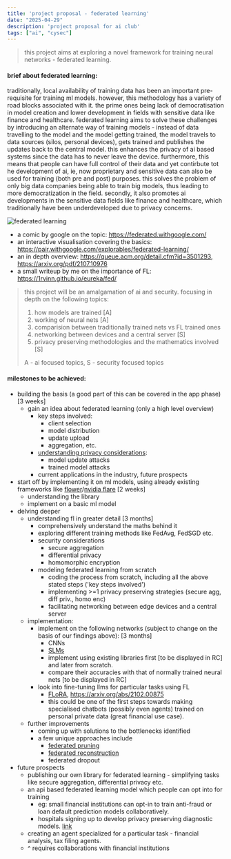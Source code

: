 ```yaml
---
title: 'project proposal - federated learning'
date: "2025-04-29"
description: 'project proposal for ai club'
tags: ["ai", "cysec"]
---
```


> this project aims at exploring a novel framework for training neural networks - federated learning.

#### brief about federated learning:
traditionally, local availability of training data has been an important pre-requisite for training ml models. however, this methodology has a variety of road blocks associated with it. the prime ones being lack of democratisation in model creation and lower development in fields with sensitive data like finance and healthcare. federated learning aims to solve these challenges by introducing an alternate way of training models - instead of data travelling to the model and the model getting trained, the model travels to data sources (silos, personal devices), gets trained and publishes the updates back to the central model.
this enhances the privacy of ai based systems since the data has to never leave the device. furthermore, this means that people can have full control of their data and yet contirbute tot he development of ai, ie, now proprietary and sensitive data can also be used for training (both pre and post) purposes. this solves the problem of only big data companies being able to train big models, thus leading to more democratization in the field. secondly, it also promotes ai developments in the sensitive data fields like finance and healthcare, which traditionally have been underdeveloped due to privacy concerns.

![federated learning](https://www.dailydoseofds.com/content/images/2023/11/federated-gif.gif)

- a comic by google on the topic: https://federated.withgoogle.com/ 
- an interactive visualisation covering the basics: https://pair.withgoogle.com/explorables/federated-learning/
- an in depth overview: https://queue.acm.org/detail.cfm?id=3501293, https://arxiv.org/pdf/2107.10976
- a small writeup by me on the importance of FL: https://1rvinn.github.io/eureka/fed/

> this project will be an amalgamation of ai and security. focusing in depth on the following topics:
> 1. how models are trained [A]
> 2. working of neural nets [A]
> 3. comparision between traditionally trained nets vs FL trained ones
> 4. networking between devices and a central server [S]
> 5. privacy preserving methodologies and the mathematics involved [S]
> 
> A - ai focused topics, S - security focused topics

#### milestones to be achieved:
- building the basis (a good part of this can be covered in the app phase) [3 weeks]
	- gain an idea about federated learning (only a high level overview)
		- key steps involved:
			- client selection
			- model distribution
			- update upload
			- aggregation, etc.
		- [understanding privacy considerations](https://www.nist.gov/itl/applied-cybersecurity/privacy-engineering/collaboration-space/blog-series/privacy-preserving):
			- model update attacks
			- trained model attacks
		- current applications in the industry, future prospects
- start off by implementing it on ml models, using already existing frameworks like [flower](https://flower.ai/)/[nvidia flare](https://developer.nvidia.com/flare) [2 weeks]
	- understanding the library
	- implement on a basic ml model
- delving deeper
	- understanding fl in greater detail [3 months]
		- comprehensively understand the maths behind it
		- exploring different training methods like FedAvg, FedSGD etc.
		- security considerations
			- secure aggregation
			- differential privacy
			- homomorphic encryption
		- modeling federated learning from scratch
			- coding the process from scratch, including all the above stated steps ('key steps involved')
			- implementing >=1 privacy preserving strategies (secure agg, diff priv., homo enc)
			- facilitating networking between edge devices and a central server
	- implementation:
		- implement on the following networks (subject to change on the basis of our findings above): [3 months]
			- CNNs
			- [SLMs](https://arxiv.org/abs/2203.09943)
			- implement using existing libraries first [to be displayed in RC] and later from scratch.
			- compare their accuracies with that of normally trained neural nets [to be displayed in RC]
		- look into fine-tuning llms for particular tasks using FL
			- [FLoRA](https://arxiv.org/abs/2409.05976), https://arxiv.org/abs/2102.00875
			- this could be one of the first steps towards making specialised chatbots (possibly even agents) trained on personal private data (great financial use case).
	- further improvements 
		- coming up with solutions to the bottlenecks identified 
		- a few unique approaches include
			- [federated pruning](https://www.alphaxiv.org/abs/2209.06359v1)
			- [federated reconstruction](https://arxiv.org/pdf/2102.03448)
			- federated dropout
- future prospects
	- publishing our own library for federated learning - simplifying tasks like secure aggregation, differential privacy etc.
	- an api based federated learning model which people can opt into for training
		- eg:  small financial institutions can opt-in to train anti-fraud or loan default prediction models collaboratively.
		- hospitals signing up to develop privacy preserving diagnostic models. [link](https://aibusiness.com/verticals/intel-and-upenn-to-use-federated-ai-for-privacy-preserving-brain-tumor-research#:~:text=Instead%20of%20moving%20data%20to,into%20a%20single%2C%20larger%20model)
	- creating an agent specialized for a particular task - financial analysis, tax filing agents.
	- ^ requires collaborations with financial institutions


